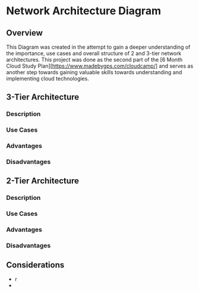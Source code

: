 # Network Architecture Diagram

## Overview
This Diagram was created in the attempt to gain a deeper understanding of the importance, use cases and overall structure of 2 and 3-tier network architectures. This project was done as the second part of the [6 Month Cloud Study Plan][https://www.madebygps.com/cloudcamp/] and serves as another step towards gaining valuable skills towards understanding and implementing cloud technologies. 

## 3-Tier Architecture
### Description
### Use Cases
### Advantages
### Disadvantages

## 2-Tier Architecture
### Description
### Use Cases
### Advantages
### Disadvantages

## Considerations
- r
- 
